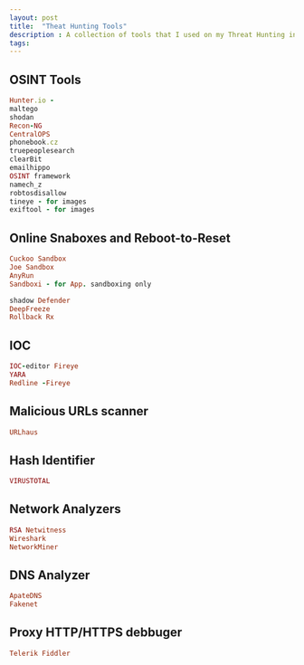 ```yaml
---
layout: post
title:  "Theat Hunting Tools"
description : A collection of tools that I used on my Threat Hunting investigations .
tags: 
---
```



## OSINT Tools
```ruby
Hunter.io - 
maltego
shodan
Recon-NG
CentralOPS
phonebook.cz
truepeoplesearch
clearBit
emailhippo
OSINT framework
namech_z
robtosdisallow
tineye - for images
exiftool - for images
````
## Online Snaboxes and Reboot-to-Reset
```ruby
Cuckoo Sandbox
Joe Sandbox
AnyRun
Sandboxi - for App. sandboxing only
```

```ruby
shadow Defender
DeepFreeze
Rollback Rx
```
## IOC

```ruby
IOC-editor Fireye
YARA
Redline -Fireye
```
## Malicious URLs scanner

```ruby
URLhaus
```
## Hash Identifier

```ruby
VIRUSTOTAL
```

## Network Analyzers

```ruby
RSA Netwitness
Wireshark
NetworkMiner
```

## DNS Analyzer
```ruby
ApateDNS
Fakenet
```

## Proxy HTTP/HTTPS debbuger
```ruby
Telerik Fiddler
```



